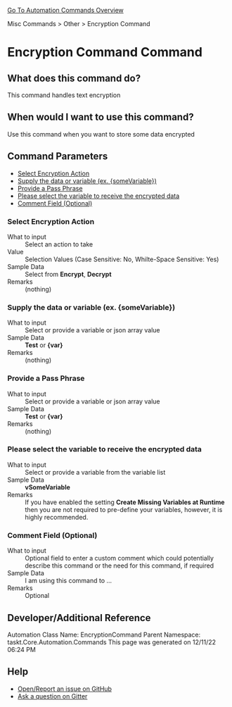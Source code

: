 <!--TITLE: Encryption Command Command -->
<!-- SUBTITLE: a command in the Misc Commands group. -->
[Go To Automation Commands Overview](/automation-commands.md)


Misc Commands &gt; Other &gt; Encryption Command


# Encryption Command Command


## What does this command do?
This command handles text encryption


## When would I want to use this command?
Use this command when you want to store some data encrypted


## Command Parameters
- [Select Encryption Action](#param_0)
- [Supply the data or variable (ex. {someVariable})](#param_1)
- [Provide a Pass Phrase](#param_2)
- [Please select the variable to receive the encrypted data](#param_3)
- [Comment Field (Optional)](#param_4)


<a id="param_0"></a>
### Select Encryption Action


<dl>
<dt>What to input</dt><dd>Select an action to take</dd>
<dt>Value</dt><dd>Selection Values (Case Sensitive: No, Whilte-Space Sensitive: Yes)</dd>
<dt>Sample Data</dt><dd>Select from <strong>Encrypt</strong>, <strong>Decrypt</strong></dd>
<dt>Remarks</dt><dd>(nothing)</dd>
</dl>




<a id="param_1"></a>
### Supply the data or variable (ex. {someVariable})


<dl>
<dt>What to input</dt><dd>Select or provide a variable or json array value</dd>
<dt>Sample Data</dt><dd><strong>Test</strong> or <strong>{var}</strong></dd>
<dt>Remarks</dt><dd>(nothing)</dd>
</dl>




<a id="param_2"></a>
### Provide a Pass Phrase


<dl>
<dt>What to input</dt><dd>Select or provide a variable or json array value</dd>
<dt>Sample Data</dt><dd><strong>Test</strong> or <strong>{var}</strong></dd>
<dt>Remarks</dt><dd>(nothing)</dd>
</dl>




<a id="param_3"></a>
### Please select the variable to receive the encrypted data


<dl>
<dt>What to input</dt><dd>Select or provide a variable from the variable list</dd>
<dt>Sample Data</dt><dd><strong>vSomeVariable</strong></dd>
<dt>Remarks</dt><dd>If you have enabled the setting <strong>Create Missing Variables at Runtime</strong> then you are not required to pre-define your variables, however, it is highly recommended.</dd>
</dl>




<a id="param_4"></a>
### Comment Field (Optional)


<dl>
<dt>What to input</dt><dd>Optional field to enter a custom comment which could potentially describe this command or the need for this command, if required</dd>
<dt>Sample Data</dt><dd>I am using this command to ...</dd>
<dt>Remarks</dt><dd>Optional</dd>
</dl>




## Developer/Additional Reference
Automation Class Name: EncryptionCommand
Parent Namespace: taskt.Core.Automation.Commands
This page was generated on 12/11/22 06:24 PM


## Help
- [Open/Report an issue on GitHub](https://github.com/saucepleez/taskt/issues/new)
- [Ask a question on Gitter](https://gitter.im/taskt-rpa/Lobby)
